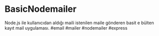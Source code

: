# BasicNodemailer
Node.js ile kullanıcıdan aldığı maili istenilen maile gönderen basit e bülten kayıt mail uygulaması. #email #mailer #nodemailer #express
